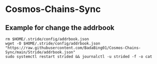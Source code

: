 # Cosmos-Chains-Sync
## Example for change the addrbook

```sudo systemctl stop strided
rm $HOME/.stride/config/addrbook.json
wget -O $HOME/.stride/config/addrbook.json "https://raw.githubusercontent.com/BadaBing01/Cosmos-Chains-Sync/main/Stride/addrbook.json"
sudo systemctl restart strided && journalctl -u strided -f -o cat
